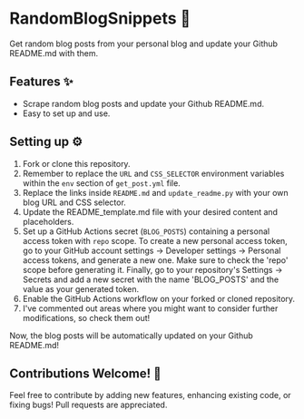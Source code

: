 # RandomBlogSnippets 🚀

Get random blog posts from your personal blog and update your Github README.md with them.

## Features ✨

- Scrape random blog posts and update your Github README.md.
- Easy to set up and use.

## Setting up ⚙️

1. Fork or clone this repository.
2. Remember to replace the `URL` and `CSS_SELECTOR` environment variables within the `env` section of `get_post.yml` file.
3. Replace the links inside `README.md` and `update_readme.py` with your own blog URL and CSS selector.
4. Update the README_template.md file with your desired content and placeholders.
5. Set up a GitHub Actions secret (`BLOG_POSTS`) containing a personal access token with `repo` scope. To create a new personal access token, go to your GitHub account settings -> Developer settings -> Personal access tokens, and generate a new one. Make sure to check the 'repo' scope before generating it. Finally, go to your repository's Settings -> Secrets and add a new secret with the name 'BLOG_POSTS' and the value as your generated token.
6. Enable the GitHub Actions workflow on your forked or cloned repository.
7. I've commented out areas where you might want to consider further modifications, so check them out!

Now, the blog posts will be automatically updated on your Github README.md!

## Contributions Welcome! 🌟

Feel free to contribute by adding new features, enhancing existing code, or fixing bugs! Pull requests are appreciated.
